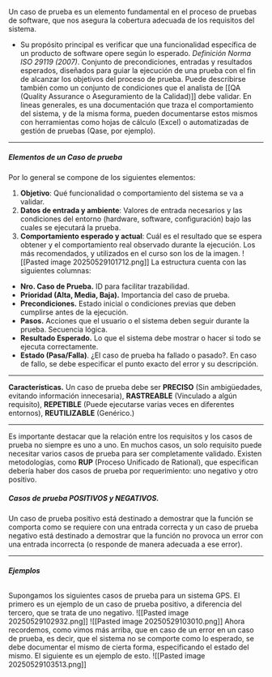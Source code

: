 Un caso de prueba es un elemento fundamental en el proceso de pruebas de software, que nos asegura la cobertura adecuada de los requisitos del sistema.
- Su propósito principal es verificar que una funcionalidad específica de un producto de software opere según lo esperado.
*Definición Norma ISO 29119 (2007)*. Conjunto de precondiciones, entradas y resultados esperados, diseñados para guiar la ejecución de una prueba con el fin de alcanzar los objetivos del proceso de prueba.
Puede describirse también como un conjunto de condiciones que el analista de [[QA (Quality Assurance o Aseguramiento de la Calidad)]] debe validar.
En lineas generales, es una documentación que traza el comportamiento del sistema, y de la misma forma, pueden documentarse estos mismos con herramientas como hojas de cálculo (Excel) o automatizadas de gestión de pruebas (Qase, por ejemplo).
****
##### ****Elementos de un Caso de prueba****
Por lo general se compone de los siguientes elementos:
1. **Objetivo**: Qué funcionalidad o comportamiento del sistema se va a validar. 
2. **Datos de entrada y ambiente**: Valores de entrada necesarios y las condiciones del entorno (hardware, software, configuración) bajo las cuales se ejecutará la prueba. 
3. **Comportamiento esperado y actual**: Cuál es el resultado que se espera obtener y el comportamiento real observado durante la ejecución.
Los más recomendados, y utilizados en el curso son los de la imagen.
![[Pasted image 20250529101712.png]]
La estructura cuenta con las siguientes columnas:
- **Nro. Caso de Prueba.** ID para facilitar trazabilidad.
- **Prioridad (Alta, Media, Baja).** Importancia del caso de prueba.
- **Precondiciones.** Estado inicial o condiciones previas que deben cumplirse antes de la ejecución.
- **Pasos.** Acciones que el usuario o el sistema deben seguir durante la prueba. Secuencia lógica.
- **Resultado Esperado.** Lo que el sistema debe mostrar o hacer si todo se ejecuta correctamente.
- **Estado (Pasa/Falla)**. ¿El caso de prueba ha fallado o pasado?. En caso de fallo, se debe especificar el punto exacto del error y su descripción.
****
**Características.** Un caso de prueba debe ser **PRECISO** (Sin ambigüedades, evitando información innecesaria), **RASTREABLE** (Vinculado a algún requisito), **REPETIBLE** (Puede ejecutarse varias veces en diferentes entornos), **REUTILIZABLE** (Genérico.) 
****
Es importante destacar que la relación entre los requisitos y los casos de prueba no siempre es uno a uno. En muchos casos, un solo requisito puede necesitar varios casos de prueba para ser completamente validado. Existen metodologías, como **RUP** (Proceso Unificado de Rational), que especifican debería haber dos casos de prueba por requerimiento: uno negativo y otro positivo.
##### ****Casos de prueba POSITIVOS y NEGATIVOS.****
Un caso de prueba positivo está destinado a demostrar que la función se comporta como se requiere con una entrada correcta y un caso de prueba negativo está destinado a demostrar que la función no provoca un error con una entrada incorrecta (o responde de manera adecuada a ese error).
****
###### ****Ejemplos****
Supongamos los siguientes casos de prueba para un sistema GPS. El primero es un ejemplo de un caso de prueba positivo, a diferencia del tercero, que se trata de uno negativo.
![[Pasted image 20250529102932.png]]
![[Pasted image 20250529103010.png]]
Ahora recordemos, como vimos más arriba, que en caso de un error en un caso de prueba, es decir, que el sistema no se comporte como lo esperado, se debe documentar el mismo de cierta forma, especificando el estado del mismo. El siguiente es un ejemplo de esto.
![[Pasted image 20250529103513.png]]